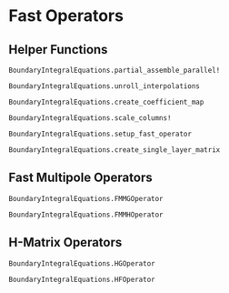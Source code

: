 # Fast Operators

## Helper Functions
```@docs
BoundaryIntegralEquations.partial_assemble_parallel!
```

```@docs
BoundaryIntegralEquations.unroll_interpolations
```

```@docs
BoundaryIntegralEquations.create_coefficient_map
```

```@docs
BoundaryIntegralEquations.scale_columns!
```

```@docs
BoundaryIntegralEquations.setup_fast_operator
```

```@docs
BoundaryIntegralEquations.create_single_layer_matrix
```

## Fast Multipole Operators

```@docs
BoundaryIntegralEquations.FMMGOperator
```

```@docs
BoundaryIntegralEquations.FMMHOperator
```

## H-Matrix Operators
```@docs
BoundaryIntegralEquations.HGOperator
```

```@docs
BoundaryIntegralEquations.HFOperator
```
